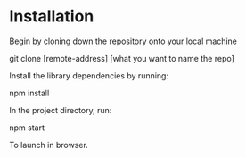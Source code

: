 # Installation

Begin by cloning down the repository onto your local machine

git clone [remote-address] [what you want to name the repo]

Install the library dependencies by running:

npm install

In the project directory, run:

npm start 

To launch in browser.

